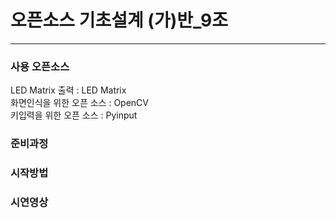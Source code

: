# 오픈소스 기초설계 (가)반_9조

---
### 사용 오픈소스

LED Matrix 출력 : LED Matrix  
화면인식을 위한 오픈 소스 : OpenCV  
키입력을 위한 오픈 소스 : Pyinput  



### 준비과정

### 시작방법

### 시연영상

